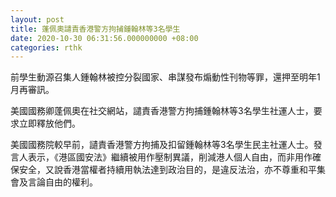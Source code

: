 ```yaml
---
layout: post
title: 蓬佩奧譴責香港警方拘捕鍾翰林等3名學生
date: 2020-10-30 06:31:56.000000000 +08:00
categories: rthk
---
```


前學生動源召集人鍾翰林被控分裂國家、串謀發布煽動性刊物等罪，還押至明年1月再審訊。

美國國務卿蓬佩奧在社交網站，譴責香港警方拘捕鍾翰林等3名學生社運人士，要求立即釋放他們。

美國國務院較早前，讉責香港警方拘捕及扣留鍾翰林等3名學生民主社運人士。發言人表示，《港區國安法》繼續被用作壓制異議，削減港人個人自由，而非用作確保安全，又說香港當權者持續用執法達到政治目的，是違反法治，亦不尊重和平集會及言論自由的權利。
 
